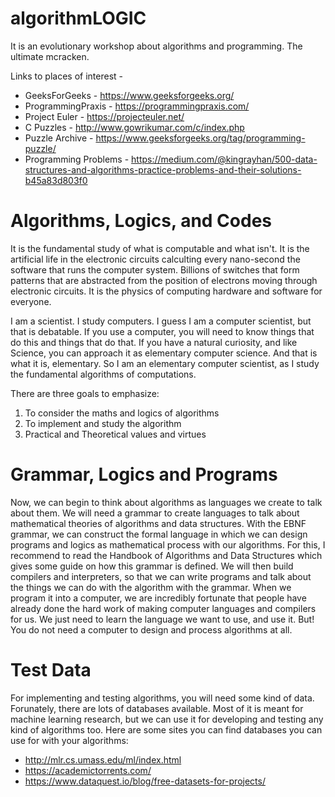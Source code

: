 # algorithmLOGIC

It is an evolutionary workshop about algorithms and programming. The ultimate mcracken.

Links to places of interest -
* GeeksForGeeks - https://www.geeksforgeeks.org/
* ProgrammingPraxis - https://programmingpraxis.com/
* Project Euler - https://projecteuler.net/
* C Puzzles - http://www.gowrikumar.com/c/index.php
* Puzzle Archive - https://www.geeksforgeeks.org/tag/programming-puzzle/
* Programming Problems - https://medium.com/@kingrayhan/500-data-structures-and-algorithms-practice-problems-and-their-solutions-b45a83d803f0

# Algorithms, Logics, and Codes

It is the fundamental study of what is computable and what isn't. It is the artificial life in the electronic circuits calculting every nano-second the software that runs the computer system. Billions of switches that form patterns that are abstracted from the position of electrons moving through electronic circuits. It is the physics of computing hardware and software for everyone.

I am a scientist. I study computers. I guess I am a computer scientist, but that is debatable. If you use a computer, you will need to know things that do this and things that do that. If you have a natural curiosity, and like Science, you can approach it as elementary computer science. And that is what it is, elementary. So I am an elementary computer scientist, as I study the fundamental algorithms of computations.

There are three goals to emphasize:

  1) To consider the maths and logics of algorithms
  2) To implement and study the algorithm
  3) Practical and Theoretical values and virtues

# Grammar, Logics and Programs

Now, we can begin to think about algorithms as languages we create to talk about them. We will need a grammar to create languages to talk about mathematical theories of algorithms and data structures. With the EBNF grammar, we can construct the formal language in which we can design programs and logics as mathematical process with our algorithms. For this, I recommend to read the Handbook of Algorithms and Data Structures which gives some guide on how this grammar is defined. We will then build compilers and interpreters, so that we can write programs and talk about the things we can do with the algorithm with the grammar. When we program it into a computer, we are incredibly fortunate that people have already done the hard work of making computer languages and compilers for us. We just need to learn the language we want to use, and use it. But! You do not need a computer to design and process algorithms at all.

# Test Data

For implementing and testing algorithms, you will need some kind of data. Forunately, there are lots of databases available. Most of it is meant for machine learning research, but we can use it for developing and testing any kind of algorithms too. Here are some sites you can find databases you can use for with your algorithms:

* http://mlr.cs.umass.edu/ml/index.html
* https://academictorrents.com/
* https://www.dataquest.io/blog/free-datasets-for-projects/

